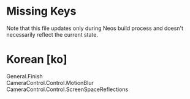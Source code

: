 # Missing Keys
Note that this file updates only during Neos build process and doesn't necessarily reflect the current state.

# Korean [ko]
General.Finish  
CameraControl.Control.MotionBlur  
CameraControl.Control.ScreenSpaceReflections  

